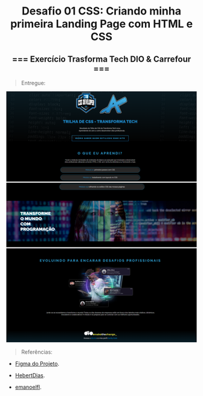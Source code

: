 <div style="text-align: center;"> 

# Desafio 01 CSS: Criando minha primeira Landing Page com HTML e CSS

## === Exercício Trasforma Tech DIO & Carrefour ===
</div>

> Entregue:

![image](assets\entregue_1.png)
![image](assets\entregue_2.png)
![image](assets\entregue_3.png)

> Referências:

- [Figma do Projeto][figma_proj].

- [HebertDias][hebert].

- [emanoelfl][emanoel].

[figma_proj]: https://www.figma.com/design/3PiokoJj9IhGDnNiWAJbz7/DIO---Desafio-01?node-id=2-6&t=Ml06p0ra4sy5SPGP-0
[hebert]: https://github.com/HebertDias
[emanoel]: https://github.com/emanoelfl

